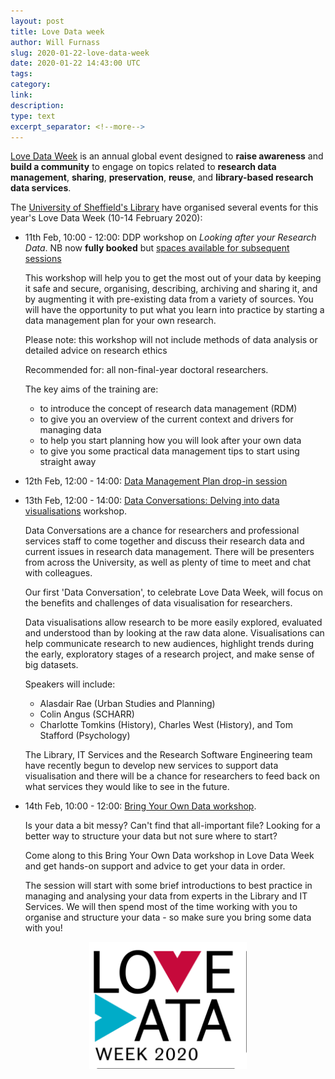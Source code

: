 ```yaml
---
layout: post
title: Love Data week
author: Will Furnass
slug: 2020-01-22-love-data-week
date: 2020-01-22 14:43:00 UTC
tags:
category:
link:
description:
type: text
excerpt_separator: <!--more-->
---
```


[Love Data Week](https://lovedataweek.org/about-ldw/) is an annual global event designed to 
**raise awareness** and **build a community** to engage on topics related to **research data management**, **sharing**, **preservation**, **reuse**, and **library-based research data services**. 

The [University of Sheffield's Library](https://www.sheffield.ac.uk/library) have organised several events for this year's Love Data Week (10-14 February 2020):

<!--more-->

  * 11th Feb, 10:00 - 12:00: DDP workshop on *Looking after your Research Data*. 
    NB now **fully booked** but 
    [spaces available for subsequent sessions](http://ris.dept.shef.ac.uk/skills_seminars/listings/view/122)

    This workshop will help you to get the most out of your data by keeping it
    safe and secure, organising, describing, archiving and sharing it, and by
    augmenting it with pre-existing data from a variety of sources. You will
    have the opportunity to put what you learn into practice by starting a data
    management plan for your own research.

    Please note: this workshop will not include methods of data analysis or detailed advice on research ethics

    Recommended for: all non-final-year doctoral researchers. 

    The key aims of the training are:

      * to introduce the concept of research data management (RDM)
      * to give you an overview of the current context and drivers for managing data
      * to help you start planning how you will look after your own data
      * to give you some practical data management tips to start using straight away

  * 12th Feb, 12:00 - 14:00: [Data Management Plan drop-in session](https://lms.shef.ac.uk/index.php#STS)
  * 13th Feb, 12:00 - 14:00: [Data Conversations: Delving into data visualisations](https://www.eventbrite.co.uk/e/data-conversations-delving-into-data-visualisations-tickets-89967480155) workshop.  

    Data Conversations are a chance for researchers and professional services
    staff to come together and discuss their research data and current issues
    in research data management. There will be presenters from across the
    University, as well as plenty of time to meet and chat with colleagues.
  
    Our first 'Data Conversation', to celebrate Love Data Week, will focus on
    the benefits and challenges of data visualisation for researchers.

    Data visualisations allow research to be more easily explored, evaluated
    and understood than by looking at the raw data alone. Visualisations can
    help communicate research to new audiences, highlight trends during the
    early, exploratory stages of a research project, and make sense of big
    datasets.

    Speakers will include:

      * Alasdair Rae (Urban Studies and Planning)
      * Colin Angus (SCHARR)
      * Charlotte Tomkins (History), Charles West (History), and Tom Stafford (Psychology)

    The Library, IT Services and the Research Software Engineering team have recently
    begun to develop new services to support data visualisation and there will be a
    chance for researchers to feed back on what services they would like to see in
    the future.
  * 14th Feb, 10:00 - 12:00: [Bring Your Own Data workshop](https://www.eventbrite.co.uk/e/bring-your-own-data-workshop-tickets-89957440125).  

    
    Is your data a bit messy?
    Can't find that all-important file? 
    Looking for a better way to structure your data but not sure where to start?

    Come along to this Bring Your Own Data workshop in Love Data Week and get
    hands-on support and advice to get your data in order.

    The session will start with some brief introductions to best practice in
    managing and analysing your data from experts in the Library and IT Services. We
    will then spend most of the time working with you to organise and structure
    your data - so make sure you bring some data with you!
   
<img src="/assets/images/love_data_week_logo.png" alt="Love Data week logo" style="display: block; margin-left: auto; margin-right: auto; width: 50%;" />

